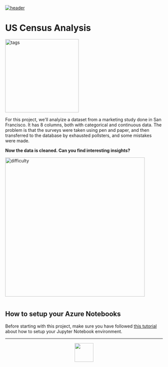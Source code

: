 <a href="https://rmotr.com" target="_blank">
  <img alt="header" src="https://user-images.githubusercontent.com/7065401/39411149-2b34c080-4bfc-11e8-9e98-a56624ab9f30.jpg">
</a>

# US Census Analysis

<img width="235" alt="tags" src="https://user-images.githubusercontent.com/7065401/39411343-3561b960-4c00-11e8-979a-cb79a40c9475.png">

For this project, we'll analyize a dataset from a marketing study done in San Francisco.
It has 8 columns, both with categorical and continuous data. The problem is that the surveys were taken using pen and paper,
and then transferred to the database by exhausted pollsters, and some mistakes were made. 

**Now the data is cleaned. Can you find interesting insights?**

<img width="446" alt="difficulty" src="https://user-images.githubusercontent.com/7065401/39411347-544d5226-4c00-11e8-8ea3-bf81150ad7b4.png">

<p align="center">
  <img src="">
</p>

## How to setup your Azure Notebooks

Before starting with this project, make sure you have followed
<a href="https://github.com/rmotr/data-analysis-workshop" target="_blank">this tutorial</a>
about how to setup your Jupyter Notebook environment.

---
<p align="center">
  <a href="https://rmotr.com" target="_blank">
    <img width="60" src="https://user-images.githubusercontent.com/7065401/39411162-675c4b78-4bfc-11e8-8813-7381083665de.png">
  </a>
</p>

